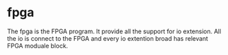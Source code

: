 # fpga
The fpga is the FPGA program. It provide all the support for io extension. All the io is connect to the FPGA and every io extention broad has relevant FPGA moduale block.
